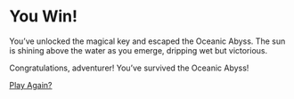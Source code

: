 # You Win!

You’ve unlocked the magical key and escaped the Oceanic Abyss. The sun is shining above the water as you emerge, dripping wet but victorious.

Congratulations, adventurer! You’ve survived the Oceanic Abyss!

[Play Again?](start.md)
